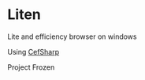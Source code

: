 # Liten

Lite and efficiency browser on windows


Using [CefSharp](https://github.com/cefsharp/CefSharp )

Project Frozen
